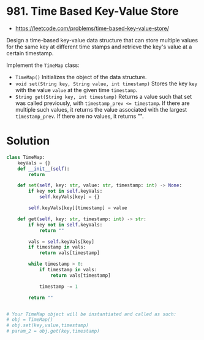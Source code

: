 # 981. Time Based Key-Value Store

- https://leetcode.com/problems/time-based-key-value-store/

Design a time-based key-value data structure that can store multiple values for the same key at different time stamps and retrieve the key's value at a certain timestamp.

Implement the `TimeMap` class:

- `TimeMap()` Initializes the object of the data structure.
- `void set(String key, String value, int timestamp)` Stores the key `key` with the value `value` at the given time `timestamp`.
- `String get(String key, int timestamp)` Returns a value such that set was called previously, with `timestamp_prev <= timestamp`. If there are multiple such values, it returns the value associated with the largest `timestamp_prev`. If there are no values, it returns "".

# Solution

```python
class TimeMap:
    keyVals = {}
    def __init__(self):
        return

    def set(self, key: str, value: str, timestamp: int) -> None:
        if key not in self.keyVals:
            self.keyVals[key] = {}

        self.keyVals[key][timestamp] = value

    def get(self, key: str, timestamp: int) -> str:
        if key not in self.keyVals:
            return ""

        vals = self.keyVals[key]
        if timestamp in vals:
            return vals[timestamp]

        while timestamp > 0:
            if timestamp in vals:
                return vals[timestamp]

            timestamp -= 1

        return ""


# Your TimeMap object will be instantiated and called as such:
# obj = TimeMap()
# obj.set(key,value,timestamp)
# param_2 = obj.get(key,timestamp)
```
